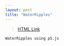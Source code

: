 ```yaml
---
layout: post
title: "WaterRipples"
---
```

>[HTML Link](https://hgleocho.github.io/WaterRipples)<br/>
```
WaterRipples using p5.js
```